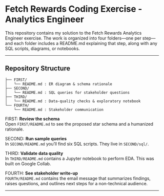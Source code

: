 # Fetch Rewards Coding Exercise - Analytics Engineer

This repository contains my solution to the Fetch Rewards Analytics Engineer exercise. The work is organized into four folders—one per step—and each folder includes a README.md explaining that step, along with any SQL scripts, diagrams, or notebooks.

---
## Repository Structure

```text
├── FIRST/
│   └── README.md : ER diagram & schema rationale
├── SECOND/
│   └── README.md : SQL queries for stakeholder questions
├── THIRD/
│   └── README.md : Data‐quality checks & exploratory notebook
└── FOURTH/
    └── README.md : Stakeholder communication
```

FIRST: **Review the schema**  
   Open `FIRST/README.md` to see the proposed star schema and a humanized rationale.

SECOND: **Run sample queries**  
   In `SECOND/README.md` you’ll find six SQL scripts. They live in `SECOND/sql/`.

THIRD: **Validate data quality**  
   In `THIRD/README.md` contains a Jupyter notebook to perform EDA. This was built on Google Collab.

FOURTH: **See stakeholder write-up**  
   `FOURTH/README.md` contains the email message that summarizes findings, raises questions, and outlines next steps for a non-technical audience.

---


